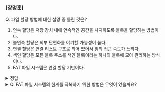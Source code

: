 ### [장명훈]

Q. 파일 할당 방법에 대한 설명 중 틀린 것은?

1. 연속 할당은 저장 장치 내에 연속적인 공간을 차지하도록 블록을 할당하는 방법이다.
2. 불연속 할당은 외부 단편화를 야기할 가능성이 높다.
3. 연결 할당은 연결 리스트 구조로 되어 있어서 임의 접근 속도가 느리다. 
4. 색인 할당은 모든 블록 주소를 색인 블록이라는 하나의 블록에 모아 관리하는 방식이다. 
5. FAT 파일 시스템은 연결 할당 기반이다.

<details>
  <summary> 정답 </summary>
  2. 연속 할당이 외부 단편화를 야기할 가능성이 높다.
</details>

<details>
  <summary> Q. FAT 파일 시스템의 한계를 극복하기 위한 방법은 무엇이 있을까요? </summary>
  
  - FAT 파일 시스템의 기반인 연결 할당은 두 가지 한계점이 있습니다.

  1. 연결리스트 구조이어서 임의 접근 속도가 매우 느리다.
  2. 중간에 오류 발생 시, 이후 블록에 접근이 어렵다. 

  FAT는 블록 주소를 한데 모은 테이블(FAT)를 만들어 임의 접근 속도를 높였습니다. 
  
</details>
